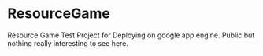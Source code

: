 ResourceGame
============

Resource Game Test Project for Deploying on google app engine. Public but nothing really interesting to see here.
